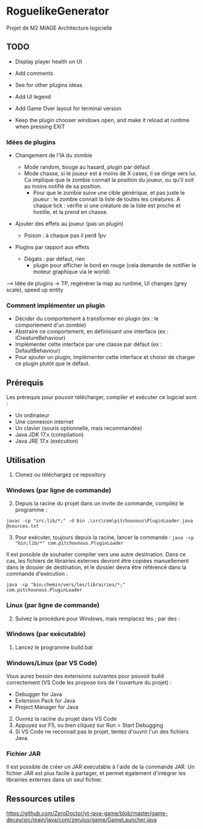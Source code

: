 # RoguelikeGenerator
Projet de M2 MIAGE Architecture logicielle

## TODO

- Display player health on UI

- Add comments

- See for other plugins ideas

- Add UI legend

- Add Game Over layout for terminal version

- Keep the plugin chooser windows open, and make it reload at runtime when pressing EXIT


### Idées de plugins
- Changement de l'IA du zombie
    - Mode random, bouge au hasard, plugin par défaut
    - Mode chasse, si le joueur est à moins de X cases, il se dirige vers lui. Ca implique que le zombie connait la position du joueur, ou qu'il soit au moins notifié de sa position.
        - Pour que le zombie suive une cible générique, et pas juste le joueur : le zombie connait  la liste de toutes les créatures. A chaque tick : vérifie si une créature de la liste est proche et hostile, et la prend en chasse.
- Ajouter des effets au joueur (pas un plugin)
    - Poison : à chaque pas il perd 1pv

- Plugins par rapport aux effets
    - Dégats : par défaut, rien
        - plugin pour afficher le bord en rouge (cela demande de notifier le moteur graphique via le world)

--> Idée de plugins
   -> TP, regénérer la map au runtime, UI changes (grey scale), speed up entity

### Comment implémenter un plugin
- Décider du comportement à transformer en plugin (ex : le comportement d'un zombie)
- Abstraire ce comportement, en définissant une interface (ex : ICreatureBehaviour)
- Implémenter cette interface par une classe par défaut (ex : DefaultBehaviour)
- Pour ajouter un plugin, implémenter cette interface et choisir de charger ce plugin plutôt que le défaut.

## Prérequis
Les prérequis pour pouvoir télécharger, compiler et exécuter ce logiciel sont :
- Un ordinateur
- Une connexion internet
- Un clavier (souris optionnelle, mais recommandée)
- Java JDK 17.x (compilation)
- Java JRE 17.x (exécution)

## Utilisation
1. Clonez ou téléchargez ce repository
### Windows (par ligne de commande)
2. Depuis la racine du projet dans un invite de commande, compilez le programme :

`javac -cp "src;lib/*;" -d bin .\src\com\pitchounous\PluginLoader.java @sources.txt`

3. Pour exécuter, toujours depuis la racine, lancer la commande : 
`java -cp "bin;lib/*" com.pitchounous.PluginLoader`

Il est possible de souhaiter compiler vers une autre destination. Dans ce cas, les fichiers de librairies externes devront être copiées manuellement dans le dossier de destination, et le dossier devra être référencé dans la commande d'exécution :

`java -cp "bin;chemin/vers/les/librairies/*;" com.pitchounous.PluginLoader`

### Linux (par ligne de commande)
2. Suivez la procédure pour Windows, mais remplacez les ; par des :

### Windows (par exécutable)
1. Lancez le programme build.bat

### Windows/Linux (par VS Code)
Vous aurez besoin des extensions suivantes pour pouvoir build correctement (VS Code les propose lors de l'ouverture du projet) :
- Debugger for Java
- Extension Pack for Java
- Project Manager for Java
2. Ouvrez la racine du projet dans VS Code
3. Appuyez sur F5, ou bien cliquez sur Run > Start Debugging
4. Si VS Code ne reconnait pas le projet, tentez d'ouvrir l'un des fichiers Java.

### Fichier JAR
Il est possible de créer un JAR exécutable à l'aide de la commande JAR. Un fichier JAR est plus facile à partager, et permet également d'intégrer les librairies externes dans un seul fichier.

## Ressources utiles

https://github.com/ZeroDoctor/yt-java-game/blob/master/game-decay/src/main/java/com/zerulus/game/GameLauncher.java



